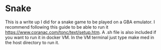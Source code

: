 # Snake
This is a write up I did for a snake game to be played on a GBA emulator. I recommend following this guide to be able to run it https://www.coranac.com/tonc/text/setup.htm. A .sh file is also included if you want to run it in docker VM. In the VM terminal just type make med in the host directory to run it.
